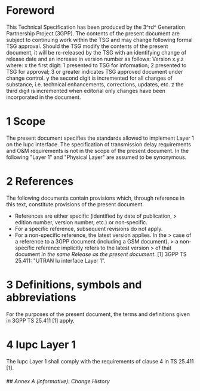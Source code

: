 # Foreword
This Technical Specification has been produced by the 3^rd^ Generation
Partnership Project (3GPP).
The contents of the present document are subject to continuing work within the
TSG and may change following formal TSG approval. Should the TSG modify the
contents of the present document, it will be re-released by the TSG with an
identifying change of release date and an increase in version number as
follows:
Version x.y.z
where:
x the first digit:
1 presented to TSG for information;
2 presented to TSG for approval;
3 or greater indicates TSG approved document under change control.
y the second digit is incremented for all changes of substance, i.e. technical
enhancements, corrections, updates, etc.
z the third digit is incremented when editorial only changes have been
incorporated in the document.
# 1 Scope
The present document specifies the standards allowed to implement Layer 1 on
the Iupc interface.
The specification of transmission delay requirements and O&M requirements is
not in the scope of the present document.
In the following \"Layer 1\" and \"Physical Layer\" are assumed to be
synonymous.
# 2 References
The following documents contain provisions which, through reference in this
text, constitute provisions of the present document.
  * References are either specific (identified by date of publication, > edition number, version number, etc.) or non‑specific.
  * For a specific reference, subsequent revisions do not apply.
  * For a non-specific reference, the latest version applies. In the > case of a reference to a 3GPP document (including a GSM document), > a non-specific reference implicitly refers to the latest version > of that document _in the same Release as the present document_.
[1] 3GPP TS 25.411: \"UTRAN Iu interface Layer 1\".
# 3 Definitions, symbols and abbreviations
For the purposes of the present document, the terms and definitions given in
3GPP TS 25.411 [1] apply.
# 4 Iupc Layer 1
The Iupc Layer 1 shall comply with the requirements of clause 4 in TS 25.411
[1].
###### ## Annex A (informative): Change History